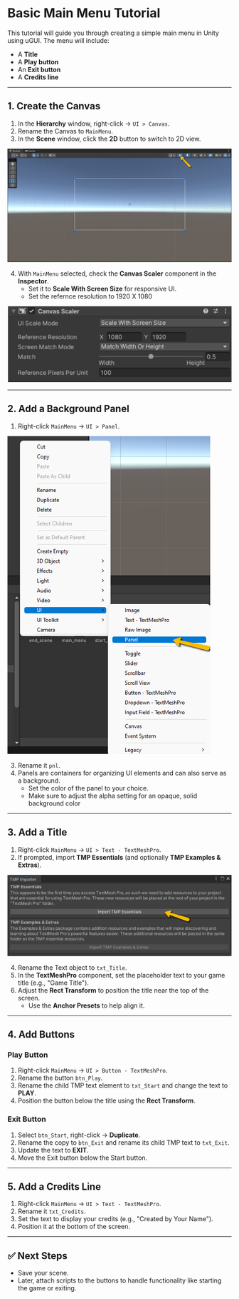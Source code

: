 # Basic Main Menu Tutorial

This tutorial will guide you through creating a simple main menu in Unity using uGUI. The menu will include:

- A **Title**
- A **Play button**
- An **Exit button**
- A **Credits line**

---

## 1. Create the Canvas

1. In the **Hierarchy** window, right-click → `UI > Canvas`.
2. Rename the Canvas to `MainMenu`.
3. In the **Scene** window, click the **2D** button to switch to 2D view.

![Scene Window 2D](imgs/unity-scene-2D.png)


4. With `MainMenu` selected, check the **Canvas Scaler** component in the **Inspector**.  
   - Set it to **Scale With Screen Size** for responsive UI.
   - Set the refernce resolution to 1920 X 1080
   
![Canvas Scale](imgs/unity-canvas-scale.png)

---

## 2. Add a Background Panel

1. Right-click `MainMenu` → `UI > Panel`.

![Create UI Panel](imgs/unity-UI-Panel.png)
   
3. Rename it `pnl`.
4. Panels are containers for organizing UI elements and can also serve as a background.  
   - Set the color of the panel to your choice.
   - Make sure to adjust the alpha setting for an opaque, solid background color

---

## 3. Add a Title

1. Right-click `MainMenu` → `UI > Text - TextMeshPro`.
2. If prompted, import **TMP Essentials** (and optionally **TMP Examples & Extras**).

![TMP Importer](imgs/unity-TMP-Importer.png)
   
4. Rename the Text object to `txt_Title`.
5. In the **TextMeshPro** component, set the placeholder text to your game title (e.g., "Game Title").
6. Adjust the **Rect Transform** to position the title near the top of the screen.  
   - Use the **Anchor Presets** to help align it.

---

## 4. Add Buttons

### Play Button

1. Right-click `MainMenu` → `UI > Button - TextMeshPro`.
2. Rename the button `btn_Play`.
3. Rename the child TMP text element to `txt_Start` and change the text to **PLAY**.
4. Position the button below the title using the **Rect Transform**.

### Exit Button

1. Select `btn_Start`, right-click → **Duplicate**.
2. Rename the copy to `btn_Exit` and rename its child TMP text to `txt_Exit`.
3. Update the text to **EXIT**.
4. Move the Exit button below the Start button.

---

## 5. Add a Credits Line

1. Right-click `MainMenu` → `UI > Text - TextMeshPro`.
2. Rename it `txt_Credits`.
3. Set the text to display your credits (e.g., "Created by Your Name").
4. Position it at the bottom of the screen.

---

## ✅ Next Steps

- Save your scene.
- Later, attach scripts to the buttons to handle functionality like starting the game or exiting.




